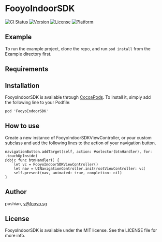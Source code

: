 # FooyoIndoorSDK

[![CI Status](https://img.shields.io/travis/pushian/FooyoIndoorSDK.svg?style=flat)](https://travis-ci.org/pushian/FooyoIndoorSDK)
[![Version](https://img.shields.io/cocoapods/v/FooyoIndoorSDK.svg?style=flat)](https://cocoapods.org/pods/FooyoIndoorSDK)
[![License](https://img.shields.io/cocoapods/l/FooyoIndoorSDK.svg?style=flat)](https://cocoapods.org/pods/FooyoIndoorSDK)
[![Platform](https://img.shields.io/cocoapods/p/FooyoIndoorSDK.svg?style=flat)](https://cocoapods.org/pods/FooyoIndoorSDK)

## Example

To run the example project, clone the repo, and run `pod install` from the Example directory first.

## Requirements

## Installation

FooyoIndoorSDK is available through [CocoaPods](https://cocoapods.org). To install
it, simply add the following line to your Podfile:

```
pod 'FooyoIndoorSDK'
```

## How to use

Create a new instance of FooyoIndoorSDKViewController, or your custom subclass and add the following lines to the action of your navigation button.
```
navigationButton.addTarget(self, action: #selector(btnHandler), for: .touchUpInside)
@objc func btnHandler() {
    let vc = FooyoIndoorSDKViewController()
    let nav = UINavigationController.init(rootViewController: vc)
    self.present(nav, animated: true, completion: nil)
}
```
## Author

pushian, y@fooyo.sg

## License

FooyoIndoorSDK is available under the MIT license. See the LICENSE file for more info.
